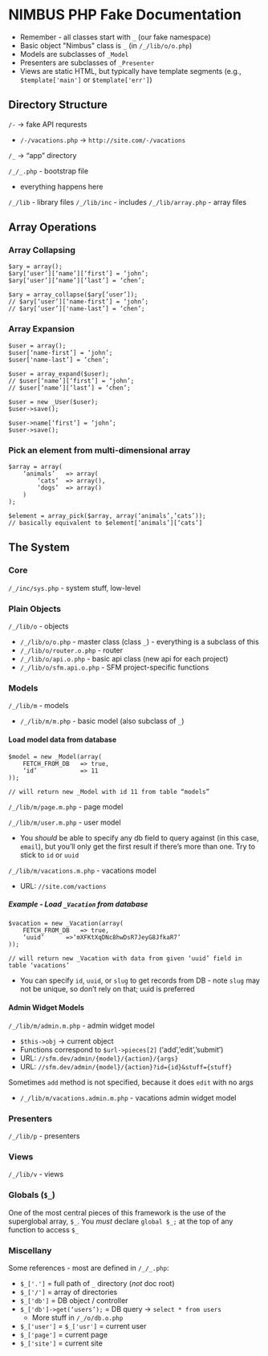 # NIMBUS PHP Fake Documentation

* Remember - all classes start with `_` (our fake namespace)
* Basic object "Nimbus" class is `_` (in `/_/lib/o/o.php`)
* Models are subclasses of `_Model`
* Presenters are subclasses of `_Presenter`
* Views are static HTML, but typically have template segments (e.g., `$template['main']` or `$template['err']`)

## Directory Structure 

`/-` -> fake API requrests
  * `/-/vacations.php` -> `http://site.com/-/vacations`

`/_` -> “app” directory

`/_/_.php` - bootstrap file
  * everything happens here

`/_/lib` - library files
`/_/lib/inc` - includes
`/_/lib/array.php` - array files

## Array Operations

### Array Collapsing
```
$ary = array();
$ary[‘user’][‘name’][‘first’] = ‘john’;
$ary[‘user’][‘name’][‘last’] = ‘chen’;

$ary = array_collapse($ary[‘user’]);
// $ary[‘user’][‘name-first’] = ‘john’;
// $ary[‘user’]['name-last’] = ‘chen’;
```

### Array Expansion
```
$user = array();
$user[‘name-first’] = ‘john’;
$user['name-last’] = ‘chen’;

$user = array_expand($user);
// $user[‘name’][‘first’] = ‘john’;
// $user[‘name’][‘last’] = ‘chen’;

$user = new _User($user);
$user->save();

$user->name[‘first’] = ‘john’;
$user->save();
```

### Pick an element from multi-dimensional array
```
$array = array(
	‘animals’	=> array(
		‘cats’	=> array(),
		‘dogs’	=> array()
	)
);

$element = array_pick($array, array(‘animals’,’cats’));
// basically equivalent to $element[‘animals’][‘cats’]
```

## The System

### Core

`/_/inc/sys.php` - system stuff, low-level

### Plain Objects

`/_/lib/o` - objects

  * `/_/lib/o/o.php` - master class (class `_`) - everything is a subclass of this
  * `/_/lib/o/router.o.php` - router
  * `/_/lib/o/api.o.php` - basic api class (new api for each project)
  * `/_/lib/o/sfm.api.o.php` - SFM project-specific functions

### Models

`/_/lib/m` - models  

  * `/_/lib/m/m.php` - basic model (also subclass of `_`)


#### Load model data from database

```
$model = new _Model(array(
	FETCH_FROM_DB	=> true,
	‘id’			=> 11
));

// will return new _Model with id 11 from table “models”
```

`/_/lib/m/page.m.php` - page model

`/_/lib/m/user.m.php` - user model

  * You *should* be able to specify any db field to query against (in this case, `email`), but you’ll only get the first result if there’s more than one. Try to stick to `id` or `uuid`



`/_/lib/m/vacations.m.php` - vacations model
  * URL: `//site.com/vactions`

##### Example - Load `_Vacation` from database

```
$vacation = new _Vacation(array(
	FETCH_FROM_DB	=> true,
	‘uuid’		=>‘mXFKtXqDNc8hwDsR7JeyG8JfkaR7’
)); 

// will return new _Vacation with data from given ‘uuid’ field in table ‘vacations’
```

  * You can specify `id`, `uuid`, or `slug` to get records from DB - note `slug` may not be unique, so don’t rely on that; uuid is preferred

#### Admin Widget Models

`/_/lib/m/admin.m.php` - admin widget model
  * `$this->obj` -> current object
  * Functions correspond to `$url->pieces[2]` (‘add’,’edit’,’submit’)
  * URL: `//sfm.dev/admin/{model}/{action}/{args}`
  * URL: `//sfm.dev/admin/{model}/{action}?id={id}&stuff={stuff}`

Sometimes `add` method is not specified, because it does `edit` with no args
  * `/_/lib/m/vacations.admin.m.php` - vacations admin widget model

### Presenters

`/_/lib/p` - presenters

### Views

`/_/lib/v` - views

### Globals (`$_`)

One of the most central pieces of this framework is the use of the superglobal array, `$_`. You *must* declare `global $_;` at the top of any function to access `$_`

### Miscellany

Some references - most are defined in `/_/_.php`:

  * `$_['.']` = full path of `_` directory (*not* doc root)
  * `$_['/']` = array of directories
  * `$_['db']` = DB object / controller
  * `$_['db']->get(‘users’);` = DB query -> `select * from users`
    * More stuff  in `/_/o/db.o.php`
  * `$_['user']` = `$_['usr']` = current user
  * `$_['page']` = current page
  * `$_['site']` = current site
